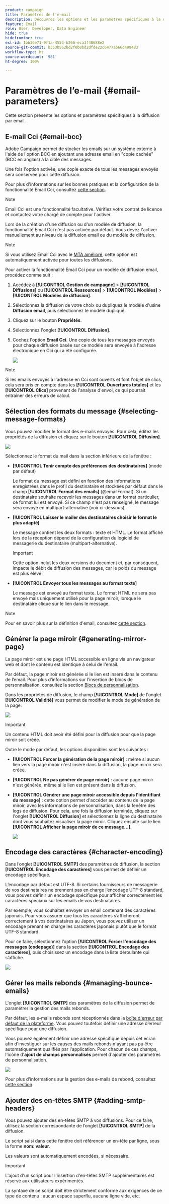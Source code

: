 ```yaml
---
product: campaign
title: Paramètres de l’e-mail
description: Découvrez les options et les paramètres spécifiques à la diffusion e-mail
feature: Email
role: User, Developer, Data Engineer
hide: true
hidefromtoc: true
exl-id: 1bb36e71-9f1a-4553-b266-eca3f48688e2
source-git-commit: b353b562bd2f0b0bd2dfde22c6477ab66d499483
workflow-type: ht
source-wordcount: '981'
ht-degree: 100%

---
```


# Paramètres de l’e-mail {#email-parameters}

Cette section présente les options et paramètres spécifiques à la diffusion par email.

## E-mail Cci {#email-bcc}

Adobe Campaign permet de stocker les emails sur un système externe à l&#39;aide de l&#39;option BCC en ajoutant une adresse email en &quot;copie cachée&quot; (BCC en anglais) à la cible des messages.

Une fois l&#39;option activée, une copie exacte de tous les messages envoyés sera conservée pour cette diffusion.

Pour plus d&#39;informations sur les bonnes pratiques et la configuration de la fonctionnalité Email Cci, consultez [cette section](../../installation/using/email-archiving.md).

>[!NOTE]
>
>Email Cci est une fonctionnalité facultative. Vérifiez votre contrat de licence et contactez votre chargé de compte pour l&#39;activer.

Lors de la création d&#39;une diffusion ou d&#39;un modèle de diffusion, la fonctionnalité Email Cci n&#39;est pas activée par défaut. Vous devez l&#39;activer manuellement au niveau de la diffusion email ou du modèle de diffusion.

>[!NOTE]
>
>Si vous utilisez Email Cci avec le [MTA amélioré](sending-with-enhanced-mta.md), cette option est automatiquement activée pour toutes les diffusions.

Pour activer la fonctionnalité Email Cci pour un modèle de diffusion email, procédez comme suit :

1. Accédez à **[!UICONTROL Gestion de campagne]** > **[!UICONTROL Diffusions]** ou **[!UICONTROL Ressources]** > **[!UICONTROL Modèles]** > **[!UICONTROL Modèles de diffusion]**.
1. Sélectionnez la diffusion de votre choix ou dupliquez le modèle d&#39;usine **Diffusion email**, puis sélectionnez le modèle dupliqué.
1. Cliquez sur le bouton **Propriétés**.
1. Sélectionnez l&#39;onglet **[!UICONTROL Diffusion]**.
1. Cochez l&#39;option **Email Cci**. Une copie de tous les messages envoyés pour chaque diffusion basée sur ce modèle sera envoyée à l&#39;adresse électronique en Cci qui a été configurée.

   ![](assets/s_ncs_user_wizard_archiving.png)

>[!NOTE]
>
>Si les emails envoyés à l&#39;adresse en Cci sont ouverts et font l&#39;objet de clics, cela sera pris en compte dans les **[!UICONTROL Ouvertures totales]** et les **[!UICONTROL Clics]** provenant de l&#39;analyse d&#39;envoi, ce qui pourrait entraîner des erreurs de calcul.

## Sélection des formats du message {#selecting-message-formats}

Vous pouvez modifier le format des e-mails envoyés. Pour cela, éditez les propriétés de la diffusion et cliquez sur le bouton **[!UICONTROL Diffusion]**.

![](assets/s_ncs_user_wizard_email_param.png)

Sélectionnez le format du mail dans la section inférieure de la fenêtre :

* **[!UICONTROL Tenir compte des préférences des destinataires]** (mode par défaut)

  Le format du message est défini en fonction des informations enregistrées dans le profil du destinataire et stockées par défaut dans le champ **[!UICONTROL Format des emails]** (@emailFormat). Si un destinataire souhaite recevoir les messages dans un format particulier, ce format lui est envoyé. Si ce champ n&#39;est pas renseigné, le message sera envoyé en multipart-alternative (voir ci-dessous).

* **[!UICONTROL Laisser le mailer des destinataires choisir le format le plus adapté]**

  Le message contient les deux formats : texte et HTML. Le format affiché lors de la réception dépend de la configuration du logiciel de messagerie du destinataire (multipart-alternative).

  >[!IMPORTANT]
  >
  >Cette option inclut les deux versions du document et, par conséquent, impacte le débit de diffusion des messages, car le poids du message est plus élevé.

* **[!UICONTROL Envoyer tous les messages au format texte]**

  Le message est envoyé au format texte. Le format HTML ne sera pas envoyé mais uniquement utilisé pour la page miroir, lorsque le destinataire clique sur le lien dans le message.

>[!NOTE]
>
>Pour en savoir plus sur la définition d&#39;email, consultez [cette section](defining-the-email-content.md).

## Générer la page miroir {#generating-mirror-page}

La page miroir est une page HTML accessible en ligne via un navigateur web et dont le contenu est identique à celui de l&#39;email.

Par défaut, la page miroir est générée si le lien est inséré dans le contenu de l’email. Pour plus d’informations sur l’insertion de blocs de personnalisation, consultez la section [Blocs de personnalisation](personalization-blocks.md).

Dans les propriétés de diffusion, le champ **[!UICONTROL Mode]** de l&#39;onglet **[!UICONTROL Validité]** vous permet de modifier le mode de génération de la page.

![](assets/s_ncs_user_wizard_miror_page_mode.png)

>[!IMPORTANT]
>
>Un contenu HTML doit avoir été défini pour la diffusion pour que la page miroir soit créée.

Outre le mode par défaut, les options disponibles sont les suivantes :

* **[!UICONTROL Forcer la génération de la page miroir]** : même si aucun lien vers la page miroir n&#39;est inséré dans la diffusion, la page miroir sera créée.
* **[!UICONTROL Ne pas générer de page miroir]** : aucune page miroir n&#39;est générée, même si le lien est présent dans la diffusion.
* **[!UICONTROL Générer une page miroir accessible depuis l&#39;identifiant du message]** : cette option permet d&#39;accéder au contenu de la page miroir, avec les informations de personnalisation, dans la fenêtre des logs de diffusion. Pour cela, une fois la diffusion terminée, cliquez sur l&#39;onglet **[!UICONTROL Diffusion]** et sélectionnez la ligne du destinataire dont vous souhaitez visualiser la page miroir. Cliquez ensuite sur le lien **[!UICONTROL Afficher la page miroir de ce message...]**.

  ![](assets/s_ncs_user_wizard_miror_page_link.png)

## Encodage des caractères {#character-encoding}

Dans l’onglet **[!UICONTROL SMTP]** des paramètres de diffusion, la section **[!UICONTROL Encodage des caractères]** vous permet de définir un encodage spécifique.

L’encodage par défaut est UTF-8. Si certains fournisseurs de messagerie de vos destinataires ne prennent pas en charge l’encodage UTF-8 standard, vous pouvez définir un encodage spécifique pour afficher correctement les caractères spéciaux sur les emails de vos destinataires.

Par exemple, vous souhaitez envoyer un email contenant des caractères japonais. Pour vous assurer que tous les caractères s’afficheront correctement à vos destinataires au Japon, vous pouvez utiliser un encodage prenant en charge les caractères japonais plutôt que le format UTF-8 standard.

Pour ce faire, sélectionnez l’option **[!UICONTROL Forcer l&#39;encodage des messages (codepage)]** dans la section **[!UICONTROL Encodage des caractères]**, puis choisissez un encodage dans la liste déroulante qui s’affiche.

![](assets/s_ncs_user_email_del_properties_smtp_tab_encoding.png)

## Gérer les mails rebonds {#managing-bounce-emails}

L&#39;onglet **[!UICONTROL SMTP]** des paramètres de la diffusion permet de paramétrer la gestion des mails rebonds.

Par défaut, les e-mails rebonds sont réceptionnés dans la [boîte d&#39;erreur par défaut de la plateforme](../../installation/using/deploying-an-instance.md#parameters-for-delivered-emails-parameters-for-delivered-emails). Vous pouvez toutefois définir une adresse d’erreur spécifique pour une diffusion.

Vous pouvez également définir une adresse spécifique depuis cet écran afin d&#39;investiguer sur les causes des mails rebonds n&#39;ayant pas pu être automatiquement qualifiés par l&#39;application. Pour chacun de ces champs, l&#39;icône d&#39;**ajout de champs personnalisés** permet d&#39;ajouter des paramètres de personnalisation.

![](assets/s_ncs_user_email_del_properties_smtp_tab.png)

Pour plus d’informations sur la gestion des e-mails de rebond, consultez [cette section](understanding-delivery-failures.md#bounce-mail-management).

## Ajouter des en-têtes SMTP {#adding-smtp-headers}

Vous pouvez ajouter des en-têtes SMTP à vos diffusions. Pour ce faire, utilisez la section correspondante de l’onglet **[!UICONTROL SMTP]** de la diffusion.

Le script saisi dans cette fenêtre doit référencer un en-tête par ligne, sous la forme **nom: valeur**.

Les valeurs sont automatiquement encodées, si nécessaire.

>[!IMPORTANT]
>
>L&#39;ajout d&#39;un script pour l&#39;insertion d&#39;en-têtes SMTP supplémentaires est réservé aux utilisateurs expérimentés.
>
>La syntaxe de ce script doit être strictement conforme aux exigences de ce type de contenu : aucun espace superflu, aucune ligne vide, etc.
